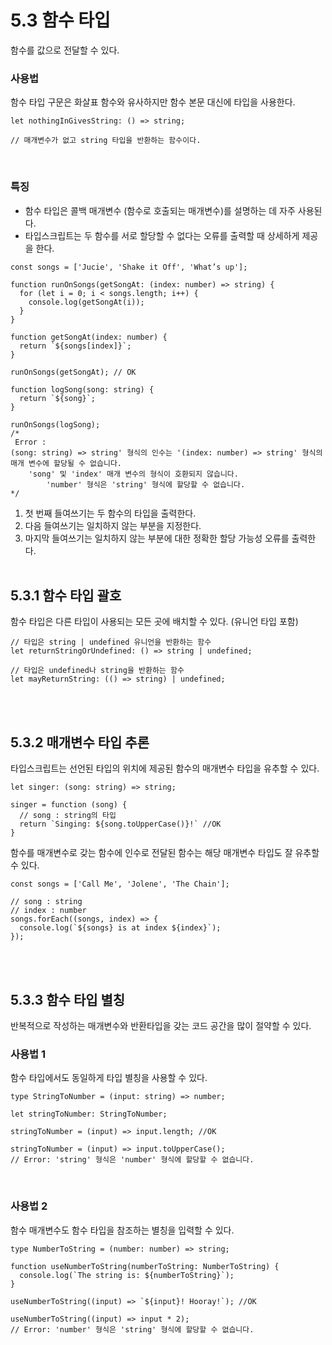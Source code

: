 # 5.3 함수 타입

함수를 값으로 전달할 수 있다. 
<br>

### 사용법

함수 타입 구문은 화살표 함수와 유사하지만 함수 본문 대신에 타입을 사용한다.

```tsx
let nothingInGivesString: () => string;

// 매개변수가 없고 string 타입을 반환하는 함수이다.
```
<br>

### 특징

- 함수 타입은 콜백 매개변수 (함수로 호출되는 매개변수)를 설명하는 데 자주 사용된다.
- 타입스크립트는 두 함수를 서로 할당할 수 없다는 오류를 출력할 때 상세하게 제공을 한다.

```tsx
const songs = ['Jucie', 'Shake it Off', 'What’s up'];

function runOnSongs(getSongAt: (index: number) => string) {
  for (let i = 0; i < songs.length; i++) {
    console.log(getSongAt(i));
  }
}

function getSongAt(index: number) {
  return `${songs[index]}`;
}

runOnSongs(getSongAt); // OK

function logSong(song: string) {
  return `${song}`;
}

runOnSongs(logSong); 
/*
 Error : 
(song: string) => string' 형식의 인수는 '(index: number) => string' 형식의 매개 변수에 할당될 수 없습니다.
	'song' 및 'index' 매개 변수의 형식이 호환되지 않습니다.
		'number' 형식은 'string' 형식에 할당할 수 없습니다.
*/
```

1. 첫 번째 들여쓰기는 두 함수의 타입을 출력한다.
2. 다음 들여쓰기는 일치하지 않는 부분을 지정한다.
3. 마지막 들여쓰기는 일치하지 않는 부분에 대한 정확한 할당 가능성 오류를 출력한다.
<br><br>

## 5.3.1 함수 타입 괄호

함수 타입은 다른 타입이 사용되는 모든 곳에 배치할 수 있다. (유니언 타입 포함)

```tsx
// 타입은 string | undefined 유니언을 반환하는 함수
let returnStringOrUndefined: () => string | undefined;

// 타입은 undefined나 string을 반환하는 함수
let mayReturnString: (() => string) | undefined;
```
<br><br>

## 5.3.2 매개변수 타입 추론

타입스크립트는 선언된 타입의 위치에 제공된 함수의 매개변수 타입을  유추할 수 있다.

```tsx
let singer: (song: string) => string;

singer = function (song) {
  // song : string의 타입
  return `Singing: ${song.toUpperCase()}!` //OK
}
```

함수를 매개변수로 갖는 함수에 인수로 전달된 함수는 해당 매개변수 타입도 잘 유추할 수 있다.

```tsx
const songs = ['Call Me', 'Jolene', 'The Chain'];

// song : string
// index : number
songs.forEach((songs, index) => {
  console.log(`${songs} is at index ${index}`);
});
```
<br><br>

## 5.3.3 함수 타입 별칭

반복적으로 작성하는 매개변수와 반환타입을 갖는 코드 공간을 많이 절약할 수 있다.
<br>

### 사용법 1

함수 타입에서도 동일하게 타입 별칭을 사용할 수 있다.

```tsx
type StringToNumber = (input: string) => number;

let stringToNumber: StringToNumber;

stringToNumber = (input) => input.length; //OK

stringToNumber = (input) => input.toUpperCase();
// Error: 'string' 형식은 'number' 형식에 할당할 수 없습니다.
```
<br>

### 사용법 2

함수 매개변수도 함수 타입을 참조하는 별칭을 입력할 수 있다.

```tsx
type NumberToString = (number: number) => string;

function useNumberToString(numberToString: NumberToString) {
  console.log(`The string is: ${numberToString}`);
}

useNumberToString((input) => `${input}! Hooray!`); //OK

useNumberToString((input) => input * 2);
// Error: 'number' 형식은 'string' 형식에 할당할 수 없습니다.
```
